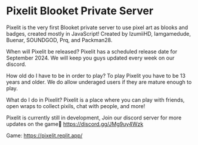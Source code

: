 # Pixelit Blooket Private Server

Pixelit is the very first Blooket private server to use pixel art as blooks and badges, created mostly in JavaScript! Created by IzumiiHD, Iamgamedude, Buenar, SOUNDGOD, Prq, and Packman28. 

When will Pixelit be released?
Pixelit has a scheduled release date for September 2024. We will keep you guys updated every week on our discord.

How old do I have to be in order to play?
To play Pixelit you have to be 13 years and older. We do allow underaged users if they are mature enough to play.

What do I do in Pixelit?
Pixelit is a place where you can play with friends, open wraps to collect pixils, chat with people, and more! 

Pixelit is currently still in development, Join our discord server for more updates on the game🐛 https://discord.gg/JMg9uy4Wzk 

Game: https://pixelit.replit.app/
